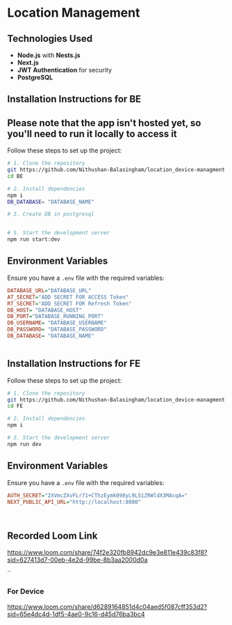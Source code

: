 
# Location Management


## Technologies Used
- **Node.js** with **Nests.js**
- **Next.js**
- **JWT Authentication** for security
- **PostgreSQL** 

## Installation Instructions for BE
## Please note that the app isn't hosted yet, so you'll need to run it locally to access it

Follow these steps to set up the project:

```sh
# 1. Clone the repository 
git https://github.com/Nithushan-Balasingham/location_device-managment
cd BE

# 2. Install dependencies
npm i
DB_DATABASE= "DATABASE_NAME"

# 3. Create DB in postgresql


# 5. Start the development server
npm run start:dev
```

## Environment Variables
Ensure you have a `.env` file with the required variables:

```ini
DATABASE_URL="DATABASE_URL"
AT_SECRET="ADD SECRET FOR ACCESS Token"
RT_SECRET="ADD SECRET FOR Refresh Token"
DB_HOST= "DATABASE_HOST"
DB_PORT="DATABASE_RUNNING_PORT"
DB_USERNAME= "DATABASE_USERNAME"
DB_PASSWORD= "DATABASE_PASSWORD"
DB_DATABASE= "DATABASE_NAME"



```
## Installation Instructions for FE

Follow these steps to set up the project:

```sh
# 1. Clone the repository 
git https://github.com/Nithushan-Balasingham/location_device-managment
cd FE

# 2. Install dependencies
npm i

# 3. Start the development server
npm run dev
```

## Environment Variables
Ensure you have a `.env` file with the required variables:

```ini
AUTH_SECRET="2XVmcZXvFLr71+CThzEymk098yL9L51ZRWldX3MAcqA="
NEXT_PUBLIC_API_URL="http://localhost:8080"




```
## Recorded Loom Link
https://www.loom.com/share/74f2e320fb8942dc9e3e811e439c83f8?sid=627413d7-00eb-4e2d-99be-8b3aa2000d0a

``
### For Device
https://www.loom.com/share/d6289164851d4c04aed5f087cff353d2?sid=65e4dc4d-1df5-4ae0-9c16-d45d76ba3bc4
